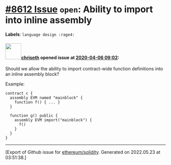 # [\#8612 Issue](https://github.com/ethereum/solidity/issues/8612) `open`: Ability to import into inline assembly
**Labels**: `language design :rage4:`


#### <img src="https://avatars.githubusercontent.com/u/9073706?v=4" width="50">[chriseth](https://github.com/chriseth) opened issue at [2020-04-06 09:02](https://github.com/ethereum/solidity/issues/8612):

Should we allow the ability to import contract-wide function definitions into an inline assembly block?

Example:

```
contract c {
  assembly EVM named "mainblock" {
    function f() { ... }
  }

  function g() public {
    assembly EVM import("mainblock") {
      f()
    }
  }
}

```




-------------------------------------------------------------------------------



[Export of Github issue for [ethereum/solidity](https://github.com/ethereum/solidity). Generated on 2022.05.23 at 03:51:38.]

